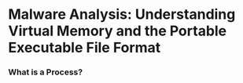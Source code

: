 # Malware Analysis: Understanding Virtual Memory and the Portable Executable File Format

### What is a Process?
